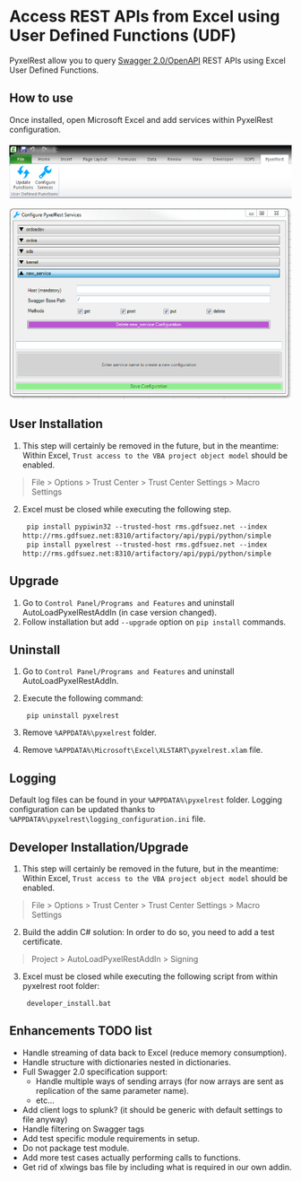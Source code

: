 Access REST APIs from Excel using User Defined Functions (UDF)
==============================================================
PyxelRest allow you to query [Swagger 2.0/OpenAPI](https://www.openapis.org) REST APIs using Excel User Defined Functions.

How to use
----------

Once installed, open Microsoft Excel and add services within PyxelRest configuration.

![Microsoft Excel add-in](addin/AutoLoadPyxelRestAddIn/resources/screenshot_pyxelrest_auto_load_ribbon.PNG)

![Configuration screen](addin/AutoLoadPyxelRestAddIn/resources/screenshot_configure_pyxelrest_services.PNG)

User Installation
------------

1. This step will certainly be removed in the future, but in the meantime: Within Excel, ``Trust access to the VBA project object model`` should be enabled.
> File > Options > Trust Center > Trust Center Settings > Macro Settings
2. Excel must be closed while executing the following step.

        pip install pypiwin32 --trusted-host rms.gdfsuez.net --index http://rms.gdfsuez.net:8310/artifactory/api/pypi/python/simple
        pip install pyxelrest --trusted-host rms.gdfsuez.net --index http://rms.gdfsuez.net:8310/artifactory/api/pypi/python/simple

Upgrade
-------

1. Go to ``Control Panel/Programs and Features`` and uninstall AutoLoadPyxelRestAddIn (in case version changed).
2. Follow installation but add ``--upgrade`` option on ``pip install`` commands.

Uninstall
---------

1. Go to ``Control Panel/Programs and Features`` and uninstall AutoLoadPyxelRestAddIn.
2. Execute the following command:

        pip uninstall pyxelrest
3. Remove ``%APPDATA%\pyxelrest`` folder.
4. Remove ``%APPDATA%\Microsoft\Excel\XLSTART\pyxelrest.xlam`` file.

Logging
-------
Default log files can be found in your ``%APPDATA%\pyxelrest`` folder.
Logging configuration can be updated thanks to ``%APPDATA%\pyxelrest\logging_configuration.ini`` file.

Developer Installation/Upgrade
----------------------

1. This step will certainly be removed in the future, but in the meantime: Within Excel, ``Trust access to the VBA project object model`` should be enabled.
> File > Options > Trust Center > Trust Center Settings > Macro Settings
2. Build the addin C# solution:
In order to do so, you need to add a test certificate.
> Project > AutoLoadPyxelRestAddIn > Signing
3. Excel must be closed while executing the following script from within pyxelrest root folder:

        developer_install.bat

Enhancements TODO list
----------------------

- Handle streaming of data back to Excel (reduce memory consumption).
- Handle structure with dictionaries nested in dictionaries.
- Full Swagger 2.0 specification support:
    - Handle multiple ways of sending arrays (for now arrays are sent as replication of the same parameter name).
    - etc...
- Add client logs to splunk? (it should be generic with default settings to file anyway)
- Handle filtering on Swagger tags
- Add test specific module requirements in setup.
- Do not package test module.
- Add more test cases actually performing calls to functions.
- Get rid of xlwings bas file by including what is required in our own addin.
